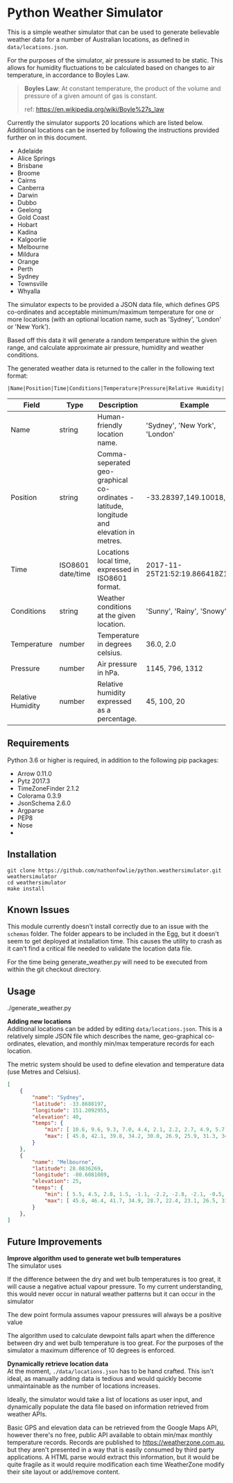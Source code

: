 # Python Weather Simulator
This is a simple weather simulator that can be used to generate believable weather data for a number of Australian 
locations, as defined in ```data/locations.json```.

For the purposes of the simulator, air pressure is assumed to be static. This allows for humidity fluctuations to be
calculated based on changes to air temperature, in accordance to Boyles Law.

>**Boyles Law**: At constant temperature, the product of the volume and pressure of a given amount of gas is 
>constant.
>
>ref: https://en.wikipedia.org/wiki/Boyle%27s_law

Currently the simulator supports 20 locations which are listed below. Additional locations can be inserted by following
the instructions provided further on in this document.

* Adelaide
* Alice Springs
* Brisbane
* Broome
* Cairns
* Canberra
* Darwin
* Dubbo
* Geelong
* Gold Coast
* Hobart
* Kadina
* Kalgoorlie
* Melbourne
* Mildura
* Orange
* Perth
* Sydney
* Townsville
* Whyalla

The simulator expects to be provided a JSON data file, which defines GPS co-ordinates and acceptable minimum/maximum 
temperature for one or more locations (with an optional location name, such as 'Sydney', 'London' or 'New York').

Based off this data it will generate a random temperature within the given range, and calculate approximate 
air pressure, humidity and weather conditions.

The generated weather data is returned to the caller in the following text format: 
```csv
|Name|Position|Time|Conditions|Temperature|Pressure|Relative Humidity|
```

|Field|Type|Description|Example|
|-----|----|-----------|-------|
|Name|string|Human-friendly location name.|'Sydney', 'New York', 'London'|
|Position|string|Comma-seperated geo-graphical co-ordinates - latitude, longitude and elevation in metres.|-33.28397,149.10018,868|
|Time|ISO8601 date/time|Locations local time, expressed in ISO8601 format.|2017-11-25T21:52:19.866418Z10:00|
|Conditions|string|Weather conditions at the given location.|'Sunny', 'Rainy', 'Snowy'|
|Temperature|number|Temperature in degrees celsius.|36.0, 2.0|
|Pressure|number|Air pressure in hPa.|1145, 796, 1312|
|Relative Humidity|number|Relative humidity expressed as a percentage.|45, 100, 20|

## Requirements
Python 3.6 or higher is required, in addition to the following pip packages:
* Arrow 0.11.0
* Pytz 2017.3
* TimeZoneFinder 2.1.2
* Colorama 0.3.9
* JsonSchema 2.6.0
* Argparse
* PEP8
* Nose
* 

## Installation
```
git clone https://github.com/nathonfowlie/python.weathersimulator.git weathersimulator
cd weathersimulator
make install

```


## Known Issues
This module currently doesn't install correctly due to an issue with the ```schemas``` folder. The folder appears to be
included in the Egg, but it doesn't seem to get deployed at installation time. This causes the utility to crash as it
can't find a critical file needed to validate the location data file.

For the time being generate_weather.py will need to be executed from within the git checkout directory.


## Usage
./generate_weather.py

**Adding new locations**   
Additional locations can be added by editing ```data/locations.json```. This is a relatively simple JSON file which 
describes the name, geo-graphical co-ordinates, elevation, and monthly min/max temperature records for each location.

The metric system should be used to define elevation and temperature data (use Metres and Celsius).

```json
[
    {
        "name": "Sydney",
        "latitude": -33.8688197,
        "longitude": 151.2092955,
        "elevation": 40,
        "temps": {
            "min": [ 10.6, 9.6, 9.3, 7.0, 4.4, 2.1, 2.2, 2.7, 4.9, 5.7, 7.7, 9.1 ],
            "max": [ 45.8, 42.1, 39.8, 34.2, 30.0, 26.9, 25.9, 31.3, 34.6, 38.2, 41.8, 42.2 ]
        }
    },
    {
        "name": "Melbourne",
        "latitude": 28.0836269,
        "longitude": -80.6081089,
        "elevation": 25,
        "temps": {
            "min": [ 5.5, 4.5, 2.8, 1.5, -1.1, -2.2, -2.8, -2.1, -0.5, 0.1, 2.5, 4.4 ],
            "max": [ 45.6, 46.4, 41.7, 34.9, 28.7, 22.4, 23.1, 26.5, 31.4, 36.9, 40.9, 43.7 ]
        }
    },
]
```


## Future Improvements
**Improve algorithm used to generate wet bulb temperatures**   
The simulator uses  

If the difference between the dry and wet bulb temperatures is too great, it will cause a negative actual vapour 
pressure. To my current understanding, this would never occur in natural weather patterns but it can occur in the 
simulator 

The dew point formula assumes vapour pressures will always be a positive value 

The algorithm used to calculate dewpoint falls apart when the difference between dry and wet bulb
temperature is too great. For the purposes of the simulator a maximum difference of 10 degrees is enforced. 
  
**Dynamically retrieve location data**   
At the moment, ```./data/locations.json``` has to be hand crafted. This isn't ideal, as manually adding data is tedious
and would quickly become unmaintainable as the number of locations increases.

Ideally, the simulator would take a list of locations as user input, and dynamically populate the data file based on
information retrieved from weather APIs.

Basic GPS and elevation data can be retrieved from the Google Maps API, however there's no free, public API available to
obtain min/max monthly temperature records. Records are published to https://weatherzone.com.au, but they aren't 
presented in a way that is easily consumed by third party applications. A HTML parse would extract this information, but
it would be quite fragile as it would require modification each time WeatherZone modify their site layout or add/remove
content.
 
